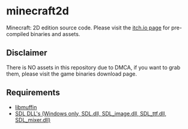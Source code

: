 # minecraft2d
Minecraft: 2D edition source code.
Please visit the [itch.io page](https://lipx1508.itch.io/minecraft2d) for pre-compiled binaries and assets.

## Disclaimer
There is NO assets in this repository due to DMCA, if you want to grab them, please visit the game binaries download page.

## Requirements
- [libmuffin](https://github.com/lipx1508/muffin)
- [SDL DLL's (Windows only, SDL.dll, SDL_image.dll, SDL_ttf.dll, SDL_mixer.dll)](https://github.com/libsdl-org)
